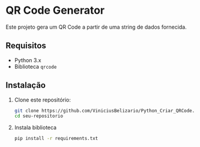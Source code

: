 # QR Code Generator

Este projeto gera um QR Code a partir de uma string de dados fornecida.

## Requisitos

- Python 3.x
- Biblioteca `qrcode`

## Instalação

1. Clone este repositório:
   ```sh
   git clone https://github.com/ViniciusBelizario/Python_Criar_QRCode.git
   cd seu-repositorio

2. Instala biblioteca
    ```sh
    pip install -r requirements.txt
